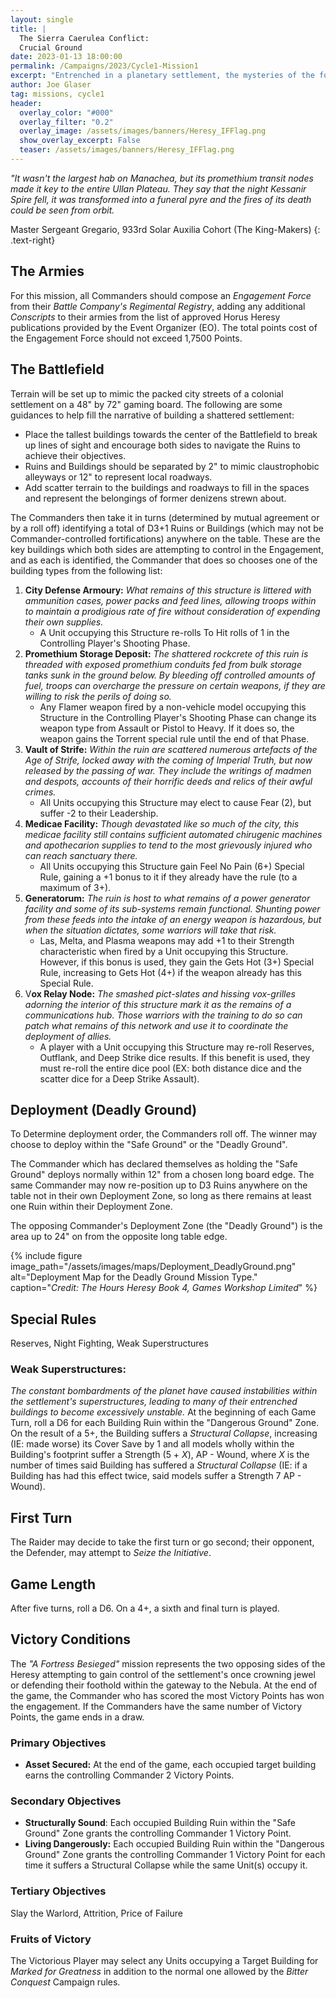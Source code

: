 ```yaml
---
layout: single
title: |
  The Sierra Caerulea Conflict:
  Crucial Ground
date: 2023-01-13 18:00:00
permalink: /Campaigns/2023/Cycle1-Mission1
excerpt: "Entrenched in a planetary settlement, the mysteries of the former occupants' livelihoods may prove essential to holding this ground" 
author: Joe Glaser
tag: missions, cycle1
header:
  overlay_color: "#000"
  overlay_filter: "0.2"
  overlay_image: /assets/images/banners/Heresy_IFFlag.png
  show_overlay_excerpt: False
  teaser: /assets/images/banners/Heresy_IFFlag.png
---
```


*"It wasn't the largest hab on Manachea, but its promethium transit nodes made it key to the entire Ullan Plateau. They say that the night Kessanir Spire fell, it was transformed into a funeral pyre and the fires of its death could be seen from orbit.*

Master Sergeant Gregario, 933rd Solar Auxilia Cohort (The King-Makers)
{: .text-right}

## The Armies

For this mission, all Commanders should compose an *Engagement Force* from their *Battle Company's Regimental Registry*, adding any additional *Conscripts* to their armies from the list of approved Horus Heresy publications provided by the Event Organizer (EO). The total points cost of the Engagement Force should not exceed 1,7500 Points.

## The Battlefield

Terrain will be set up to mimic the packed city streets of a colonial settlement on a 48" by 72" gaming board. The following are some guidances to help fill the narrative of building a shattered settlement:

- Place the tallest buildings towards the center of the Battlefield to break up lines of sight and encourage both sides to navigate the Ruins to achieve their objectives.
- Ruins and Buildings should be separated by 2" to mimic claustrophobic alleyways or 12" to represent local roadways.
- Add scatter terrain to the buildings and roadways to fill in the spaces and represent the belongings of former denizens strewn about.

The Commanders then take it in turns (determined by mutual agreement or by a roll off) identifying a total of D3+1 Ruins or Buildings (which may not be Commander-controlled fortifications) anywhere on the table. These are the key buildings which both sides are attempting to control in the Engagement, and as each is identified, the Commander that does so chooses one of the building types from the following list:

1. **City Defense Armoury:** *What remains of this structure is littered with ammunition cases, power packs and feed lines, allowing troops within to maintain a prodigious rate of fire without consideration of expending their own supplies.*
   - A Unit occupying this Structure re-rolls To Hit rolls of 1 in the Controlling Player's Shooting Phase.
2. **Promethium Storage Deposit:** *The shattered rockcrete of this ruin is threaded with exposed promethium conduits fed from bulk storage tanks sunk in the ground below. By bleeding off controlled amounts of fuel, troops can overcharge the pressure on certain weapons, if they are willing to risk the perils of doing so.*
   - Any Flamer weapon fired by a non-vehicle model occupying this Structure in the Controlling Player's Shooting Phase can change its weapon type from Assault or Pistol to Heavy. If it does so, the weapon gains the Torrent special rule until the end of that Phase.
3. **Vault of Strife:** *Within the ruin are scattered numerous artefacts of the Age of Strife, locked away with the coming of Imperial Truth, but now released by the passing of war. They include the writings of madmen and despots, accounts of their horrific deeds and relics of their awful crimes.*
   - All Units occupying this Structure may elect to cause Fear (2), but suffer -2 to their Leadership.
4. **Medicae Facility:** *Though devastated like so much of the city, this medicae facility still contains sufficient automated chirugenic machines and apothecarion supplies to tend to the most grievously injured who can reach sanctuary there.*
   - All Units occupying this Structure gain Feel No Pain (6+) Special Rule, gaining a +1 bonus to it if they already have the rule (to a maximum of 3+).
5. **Generatorum:** *The ruin is host to what remains of a power generator facility and some of its sub-systems remain functional. Shunting power from these feeds into the intake of an energy weapon is hazardous, but when the situation dictates, some warriors will take that risk.*
   - Las, Melta, and Plasma weapons may add +1 to their Strength characteristic when fired by a Unit occupying this Structure. However, if this bonus is used, they gain the Gets Hot (3+) Special Rule, increasing to Gets Hot (4+) if the weapon already has this Special Rule.
6. V**ox Relay Node:** *The smashed pict-slates and hissing vox-grilles adorning the interior of this structure mark it as the remains of a communications hub. Those warriors with the training to do so can patch what remains of this network and use it to coordinate the deployment of allies.*
   - A player with a Unit occupying this Structure may re-roll Reserves, Outflank, and Deep Strike dice results. If this benefit is used, they must re-roll the entire dice pool (EX: both distance dice and the scatter dice for a Deep Strike Assault).

## Deployment (Deadly Ground)

To Determine deployment order, the Commanders roll off. The winner may choose to deploy within the "Safe Ground" or the "Deadly Ground". 

The Commander which has declared themselves as holding the "Safe Ground" deploys normally within 12" from a chosen long board edge. The same Commander may now re-position up to D3 Ruins anywhere on the table not in their own Deployment Zone, so long as there remains at least one Ruin within their Deployment Zone. 

The opposing Commander's Deployment Zone (the "Deadly Ground") is the area up to 24" on from the opposite long table edge.

{% include figure image_path="/assets/images/maps/Deployment_DeadlyGround.png" alt="Deployment Map for the Deadly Ground Mission Type." caption="*Credit: The Hours Heresy Book 4, Games Workshop Limited*" %}

## Special Rules

Reserves, Night Fighting, Weak Superstructures

### Weak Superstructures:

*The constant bombardments of the planet have caused instabilities within the settlement's superstructures, leading to many of their entrenched buildings to become excessively unstable.* At the beginning of each Game Turn, roll a D6 for each Building Ruin within the "Dangerous Ground" Zone. On the result of a 5+, the Building suffers a *Structural Collapse*, increasing (IE: made worse) its Cover Save by 1 and all models wholly within the Building's footprint suffer a Strength (5 + *X*), AP - Wound, where *X* is the number of times said Building has suffered a *Structural Collapse* (IE: if a Building has had this effect twice, said models suffer a Strength 7 AP - Wound).

## First Turn

The Raider may decide to take the first turn or go second; their opponent, the Defender, may attempt to *Seize the Initiative*.

## Game Length

After five turns, roll a D6. On a 4+, a sixth and final turn is played.

## Victory Conditions

The *"A Fortress Besieged"* mission represents the two opposing sides of the Heresy attempting to gain control of the settlement's once crowning jewel or defending their foothold within the gateway to the Nebula. At the end of the game, the Commander who has scored the most Victory Points has won the engagement. If the Commanders have the same number of Victory Points, the game ends in a draw.

### Primary Objectives

- **Asset Secured:** At the end of the game, each occupied target building earns the controlling Commander 2 Victory Points.

### Secondary Objectives

- **Structurally Sound**: Each occupied Building Ruin within the "Safe Ground" Zone grants the controlling Commander 1 Victory Point.
- **Living Dangerously:** Each occupied Building Ruin within the "Dangerous Ground" Zone grants the controlling Commander 1 Victory Point for each time it suffers a Structural Collapse while the same Unit(s) occupy it.

### Tertiary Objectives

Slay the Warlord, Attrition, Price of Failure

### Fruits of Victory

The Victorious Player may select any Units occupying a Target Building for *Marked for Greatness* in addition to the normal one allowed by the *Bitter Conquest* Campaign rules.
